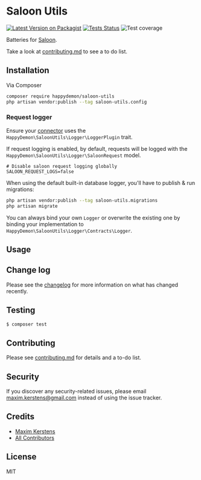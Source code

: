 # Saloon Utils

[![Latest Version on Packagist][ico-version]][link-packagist]
[![Tests Status][ico-tests]][link-tests]
![Test coverage]([ico-coverage])

Batteries for [Saloon](https://docs.saloon.dev/).

Take a look at [contributing.md](contributing.md) to see a to do list.

## Installation

Via Composer

``` bash
composer require happydemon/saloon-utils
php artisan vendor:publish --tag saloon-utils.config
```

### Request logger

Ensure your [connector](https://docs.saloon.dev/the-basics/connectors) uses the `HappyDemon\SaloonUtils\Logger\LoggerPlugin` trait.

If request logging is enabled, by default, requests will be logged with the `HappyDemon\SaloonUtils\Logger\SaloonRequest` model.

```dotenv
# Disable saloon request logging globally
SALOON_REQUEST_LOGS=false
```

When using the default built-in database logger, you'll have to publish & run migrations:
``` bash
php artisan vendor:publish --tag saloon-utils.migrations
php artisan migrate
```

You can always bind your own `Logger` or overwrite the existing one by binding your implementation to `HappyDemon\SaloonUtils\Logger\Contracts\Logger`.


## Usage



## Change log

Please see the [changelog](changelog.md) for more information on what has changed recently.

## Testing

``` bash
$ composer test
```

## Contributing

Please see [contributing.md](contributing.md) for details and a to-do list.

## Security

If you discover any security-related issues, please email maxim.kerstens@gmail.com instead of using the issue tracker.

## Credits

- [Maxim Kerstens][link-author]
- [All Contributors][link-contributors]

## License

MIT

[ico-version]: https://img.shields.io/packagist/v/happydemon/saloon-utils.svg?style=flat-square
[ico-tests]: https://github.com/happydemon/saloon-utils/actions/workflows/test.yml/badge.svg
[ico-coverage]: https://github.com/happydemon/saloon-utils/blob/master/badge-coverage.svg

[link-packagist]: https://packagist.org/packages/happydemon/saloon-utils
[link-tests]: https://github.com/happyDemon/saloon-utils/actions/workflows/test.yml?query=branch%3Amain
[link-author]: https://github.com/happydemon
[link-contributors]: ../../contributors
